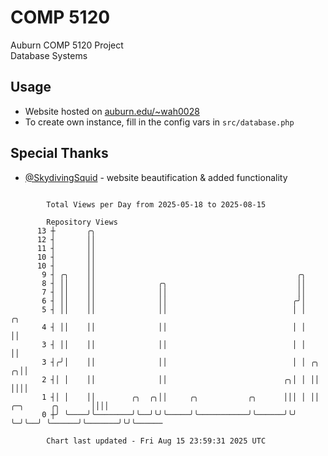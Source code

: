 # COMP 5120
Auburn COMP 5120 Project  
Database Systems

## Usage
- Website hosted on [auburn.edu/~wah0028](https://webhome.auburn.edu/~wah0028/)
- To create own instance, fill in the config vars in `src/database.php`

## Special Thanks
- [@SkydivingSquid](https://github.com/SkydivingSquid) - website beautification & added functionality

```

        Total Views per Day from 2025-05-18 to 2025-08-15

        Repository Views
      13 ┼       ╭╮
      12 ┤       ││
      11 ┤       ││
      10 ┤       ││
      10 ┤       ││
       9 ┤ ╭╮    ││                                             ╭╮
       8 ┤ ││    ││              ╭╮                             ││
       7 ┤ ││    ││              ││                             ││
       6 ┤ ││    ││              ││                            ╭╯│
       5 ┤ ││    ││              ││                            │ │                         ╭╮
       4 ┤ ││    ││              ││                            │ │                         ││
       3 ┤ ││    ││              ││                            │ │                         ││
       3 ┤╭╯│    ││              ││                            │ │ ╭╮                    ╭╮││
       2 ┤│ │    ││              ││                          ╭╮│ │ ││                    ││││
       1 ┤│ │    ││        ╭╮  ╭╮││     ╭╮           ╭╮      │││ │ ││  ╭─╮      ╭╮       ││││
       0 ┼╯ ╰────╯╰────────╯╰──╯╰╯╰─────╯╰───────────╯╰──────╯╰╯ ╰─╯╰──╯ ╰──────╯╰───────╯╰╯╰──────

        Chart last updated - Fri Aug 15 23:59:31 2025 UTC
        
```
